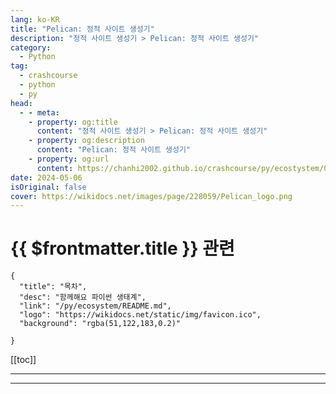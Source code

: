 ```yaml
---
lang: ko-KR
title: "Pelican: 정적 사이트 생성기"
description: "정적 사이트 생성기 > Pelican: 정적 사이트 생성기"
category:
  - Python
tag: 
  - crashcourse
  - python
  - py
head:
  - - meta:
    - property: og:title
      content: "정적 사이트 생성기 > Pelican: 정적 사이트 생성기"
    - property: og:description
      content: "Pelican: 정적 사이트 생성기"
    - property: og:url
      content: https://chanhi2002.github.io/crashcourse/py/ecostystem/06/ssg/pelican.html
date: 2024-05-06
isOriginal: false
cover: https://wikidocs.net/images/page/228059/Pelican_logo.png
---
```


# {{ $frontmatter.title }} 관련

```component VPCard
{
  "title": "목차",
  "desc": "함께해요 파이썬 생태계",
  "link": "/py/ecosystem/README.md",
  "logo": "https://wikidocs.net/static/img/favicon.ico",
  "background": "rgba(51,122,183,0.2)"
  
}
```

[[toc]]

---

<SiteInfo
  name="Pelican: 정적 사이트 생성기 | WikiDocs"
  desc="함께해요 파이썬 생태계"
  url="https://wikidocs.net/228059"
  logo="https://wikidocs.net/static/img/favicon.ico"
  preview="https://wikidocs.net/images/page/228059/Pelican_logo.png"/>

<!-- TODO: 작성 -->

---
